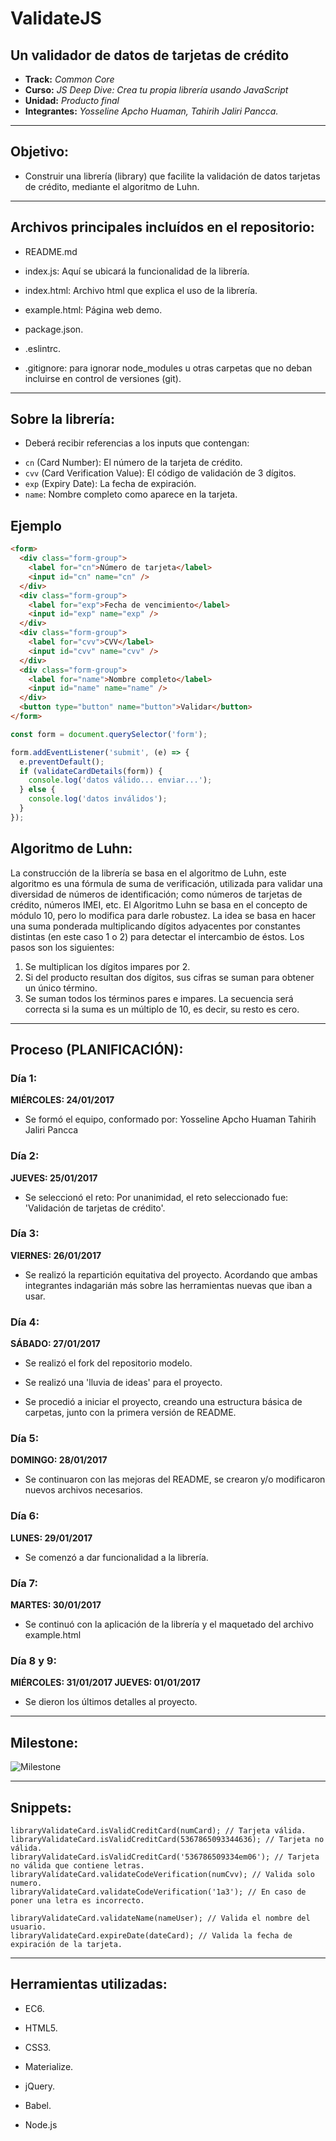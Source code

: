 # ValidateJS

## Un validador de datos de tarjetas de crédito

* **Track:** _Common Core_
* **Curso:** _JS Deep Dive: Crea tu propia librería usando JavaScript_
* **Unidad:** _Producto final_
* **Integrantes:** _Yosseline Apcho Huaman, Tahirih Jaliri Pancca._

***

## Objetivo:

- Construir una librería (library) que facilite la validación de datos tarjetas de crédito, mediante el algoritmo de Luhn.

***

## Archivos principales incluídos en el repositorio:

* README.md

* index.js: Aquí se ubicará la funcionalidad de la librería.

* index.html: Archivo html que explica el uso de la librería.

* example.html: Página web demo.

* package.json.

* .eslintrc.

* .gitignore: para ignorar node_modules u otras carpetas que no deban incluirse en control de versiones (git).

***

## Sobre la librería:

- Deberá recibir referencias a los inputs que contengan:

* `cn` (Card Number): El número de la tarjeta de crédito.
* `cvv` (Card Verification Value): El código de validación de 3 dígitos.
* `exp` (Expiry Date): La fecha de expiración.
* `name`: Nombre completo como aparece en la tarjeta.

## Ejemplo

```html
<form>
  <div class="form-group">
    <label for="cn">Número de tarjeta</label>
    <input id="cn" name="cn" />
  </div>
  <div class="form-group">
    <label for="exp">Fecha de vencimiento</label>
    <input id="exp" name="exp" />
  </div>
  <div class="form-group">
    <label for="cvv">CVV</label>
    <input id="cvv" name="cvv" />
  </div>
  <div class="form-group">
    <label for="name">Nombre completo</label>
    <input id="name" name="name" />
  </div>
  <button type="button" name="button">Validar</button>
</form>
```

```js
const form = document.querySelector('form');

form.addEventListener('submit', (e) => {
  e.preventDefault();
  if (validateCardDetails(form)) {
    console.log('datos válido... enviar...');
  } else {
    console.log('datos inválidos');
  }
});
```

## Algoritmo de Luhn:

La construcción de la librería se basa en el algoritmo de Luhn, este algoritmo es una fórmula de suma de verificación, utilizada para validar una diversidad de números de identificación; como números de tarjetas de crédito, números IMEI, etc.
El Algoritmo Luhn se basa en el concepto de módulo 10, pero lo modifica para darle robustez. La idea se basa en hacer una suma ponderada multiplicando dígitos adyacentes por constantes distintas (en este caso 1 o 2) para detectar el intercambio de éstos. Los pasos son los siguientes:

  1. Se multiplican los dígitos impares por 2.
  2. Si del producto resultan dos dígitos, sus cifras se suman para obtener un único término.
  3. Se suman todos los términos pares e impares.
  La secuencia será correcta si la suma es un múltiplo de 10, es decir, su resto es cero.

***

## Proceso (PLANIFICACIÓN):

### Día 1:

**MIÉRCOLES: 24/01/2017**

- Se formó el equipo, conformado por:
  Yosseline Apcho Huaman
  Tahirih Jaliri Pancca

### Día 2:

**JUEVES: 25/01/2017**

- Se seleccionó el reto:
  Por unanimidad, el reto seleccionado fue: 'Validación de tarjetas de crédito'.

### Día 3:

**VIERNES: 26/01/2017**

- Se realizó la repartición equitativa del proyecto. Acordando que ambas integrantes indagarián más sobre las herramientas nuevas que iban a usar.

### Día 4:

**SÁBADO: 27/01/2017**

- Se realizó el fork del repositorio modelo.

- Se realizó una 'lluvia de ideas' para el proyecto.

- Se procedió a iniciar el proyecto, creando una estructura básica de carpetas, junto con la primera versión de README.

### Día 5:

**DOMINGO: 28/01/2017**

- Se continuaron con las mejoras del README, se crearon y/o modificaron nuevos archivos necesarios.

### Día 6:

**LUNES: 29/01/2017**

- Se comenzó a dar funcionalidad a la librería.

### Día 7:

**MARTES: 30/01/2017**

- Se continuó con la aplicación de la librería y el maquetado del archivo example.html

### Día 8 y 9:

**MIÉRCOLES: 31/01/2017
  JUEVES: 01/01/2017**

- Se dieron los últimos detalles al proyecto.

***

## Milestone:

![Milestone](public/assets/docs/milestone.png)

***

## Snippets:

```
libraryValidateCard.isValidCreditCard(numCard); // Tarjeta válida.
libraryValidateCard.isValidCreditCard(5367865093344636); // Tarjeta no válida.
libraryValidateCard.isValidCreditCard('536786509334em06'); // Tarjeta no válida que contiene letras.
libraryValidateCard.validateCodeVerification(numCvv); // Valida solo numero.
libraryValidateCard.validateCodeVerification('1a3'); // En caso de poner una letra es incorrecto.

libraryValidateCard.validateName(nameUser); // Valida el nombre del usuario.
libraryValidateCard.expireDate(dateCard); // Valida la fecha de expiración de la tarjeta.

```

***

## Herramientas utilizadas:

- EC6.

- HTML5.

- CSS3.

- Materialize.

- jQuery.

- Babel.

- Node.js
